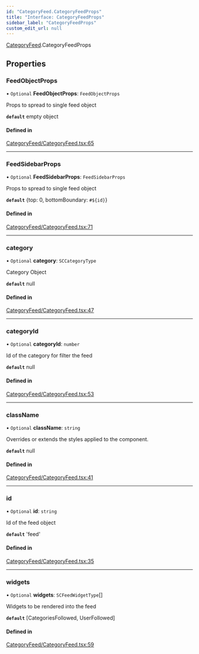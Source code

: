 ```yaml
---
id: "CategoryFeed.CategoryFeedProps"
title: "Interface: CategoryFeedProps"
sidebar_label: "CategoryFeedProps"
custom_edit_url: null
---
```


[CategoryFeed](../modules/CategoryFeed.md).CategoryFeedProps

## Properties

### FeedObjectProps

• `Optional` **FeedObjectProps**: `FeedObjectProps`

Props to spread to single feed object

**`default`** empty object

#### Defined in

[CategoryFeed/CategoryFeed.tsx:65](https://github.com/selfcommunity/community-ui/blob/a7bfc2b/packages/sc-templates/src/components/CategoryFeed/CategoryFeed.tsx#L65)

___

### FeedSidebarProps

• `Optional` **FeedSidebarProps**: `FeedSidebarProps`

Props to spread to single feed object

**`default`** {top: 0, bottomBoundary: `#${id}`}

#### Defined in

[CategoryFeed/CategoryFeed.tsx:71](https://github.com/selfcommunity/community-ui/blob/a7bfc2b/packages/sc-templates/src/components/CategoryFeed/CategoryFeed.tsx#L71)

___

### category

• `Optional` **category**: `SCCategoryType`

Category Object

**`default`** null

#### Defined in

[CategoryFeed/CategoryFeed.tsx:47](https://github.com/selfcommunity/community-ui/blob/a7bfc2b/packages/sc-templates/src/components/CategoryFeed/CategoryFeed.tsx#L47)

___

### categoryId

• `Optional` **categoryId**: `number`

Id of the category for filter the feed

**`default`** null

#### Defined in

[CategoryFeed/CategoryFeed.tsx:53](https://github.com/selfcommunity/community-ui/blob/a7bfc2b/packages/sc-templates/src/components/CategoryFeed/CategoryFeed.tsx#L53)

___

### className

• `Optional` **className**: `string`

Overrides or extends the styles applied to the component.

**`default`** null

#### Defined in

[CategoryFeed/CategoryFeed.tsx:41](https://github.com/selfcommunity/community-ui/blob/a7bfc2b/packages/sc-templates/src/components/CategoryFeed/CategoryFeed.tsx#L41)

___

### id

• `Optional` **id**: `string`

Id of the feed object

**`default`** 'feed'

#### Defined in

[CategoryFeed/CategoryFeed.tsx:35](https://github.com/selfcommunity/community-ui/blob/a7bfc2b/packages/sc-templates/src/components/CategoryFeed/CategoryFeed.tsx#L35)

___

### widgets

• `Optional` **widgets**: `SCFeedWidgetType`[]

Widgets to be rendered into the feed

**`default`** [CategoriesFollowed, UserFollowed]

#### Defined in

[CategoryFeed/CategoryFeed.tsx:59](https://github.com/selfcommunity/community-ui/blob/a7bfc2b/packages/sc-templates/src/components/CategoryFeed/CategoryFeed.tsx#L59)
